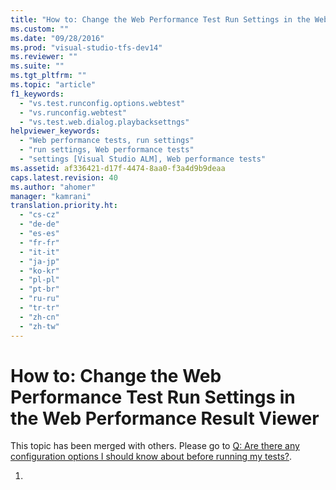 ```yaml
---
title: "How to: Change the Web Performance Test Run Settings in the Web Performance Result Viewer | testtitle"
ms.custom: ""
ms.date: "09/28/2016"
ms.prod: "visual-studio-tfs-dev14"
ms.reviewer: ""
ms.suite: ""
ms.tgt_pltfrm: ""
ms.topic: "article"
f1_keywords: 
  - "vs.test.runconfig.options.webtest"
  - "vs.runconfig.webtest"
  - "vs.test.web.dialog.playbacksettngs"
helpviewer_keywords: 
  - "Web performance tests, run settings"
  - "run settings, Web performance tests"
  - "settings [Visual Studio ALM], Web performance tests"
ms.assetid: af336421-d17f-4474-8aa0-f3a4d9b9deaa
caps.latest.revision: 40
ms.author: "ahomer"
manager: "kamrani"
translation.priority.ht: 
  - "cs-cz"
  - "de-de"
  - "es-es"
  - "fr-fr"
  - "it-it"
  - "ja-jp"
  - "ko-kr"
  - "pl-pl"
  - "pt-br"
  - "ru-ru"
  - "tr-tr"
  - "zh-cn"
  - "zh-tw"
---
```

# How to: Change the Web Performance Test Run Settings in the Web Performance Result Viewer
This topic has been merged with others. Please go to [Q: Are there any configuration options I should know about before running my tests?](http://msdn.microsoft.com/en-us/bd0a82fd-cec0-4861-bc09-e1b0b2d258ef).  
  
1.